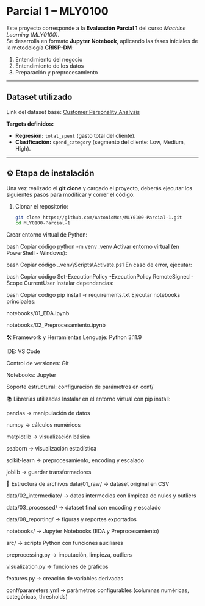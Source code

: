 # Parcial 1 – MLY0100

Este proyecto corresponde a la **Evaluación Parcial 1** del curso *Machine Learning (MLY0100)*.  
Se desarrolla en formato **Jupyter Notebook**, aplicando las fases iniciales de la metodología **CRISP-DM**:  
1. Entendimiento del negocio  
2. Entendimiento de los datos  
3. Preparación y preprocesamiento  

---

## Dataset utilizado

Link del dataset base: [Customer Personality Analysis](https://www.kaggle.com/datasets/imakash3011/customer-personality-analysis)  

**Targets definidos:**  
- **Regresión:** `total_spent` (gasto total del cliente).  
- **Clasificación:** `spend_category` (segmento del cliente: Low, Medium, High).  

---

## ⚙️ Etapa de instalación

Una vez realizado el **git clone** y cargado el proyecto, deberás ejecutar los siguientes pasos para modificar y correr el código:

1. Clonar el repositorio:
   ```bash
   git clone https://github.com/AntonioMcs/MLY0100-Parcial-1.git
   cd MLY0100-Parcial-1
Crear entorno virtual de Python:

bash
Copiar código
python -m venv .venv
Activar entorno virtual (en PowerShell - Windows):

bash
Copiar código
.\.venv\Scripts\Activate.ps1
En caso de error, ejecutar:

bash
Copiar código
Set-ExecutionPolicy -ExecutionPolicy RemoteSigned -Scope CurrentUser
Instalar dependencias:

bash
Copiar código
pip install -r requirements.txt
Ejecutar notebooks principales:

notebooks/01_EDA.ipynb

notebooks/02_Preprocesamiento.ipynb

🛠️ Framework y Herramientas
Lenguaje: Python 3.11.9

IDE: VS Code

Control de versiones: Git

Notebooks: Jupyter

Soporte estructural: configuración de parámetros en conf/

📚 Librerías utilizadas
Instalar en el entorno virtual con pip install:

pandas → manipulación de datos

numpy → cálculos numéricos

matplotlib → visualización básica

seaborn → visualización estadística

scikit-learn → preprocesamiento, encoding y escalado

joblib → guardar transformadores

📂 Estructura de archivos
data/01_raw/ → dataset original en CSV

data/02_intermediate/ → datos intermedios con limpieza de nulos y outliers

data/03_processed/ → dataset final con encoding y escalado

data/08_reporting/ → figuras y reportes exportados

notebooks/ → Jupyter Notebooks (EDA y Preprocesamiento)

src/ → scripts Python con funciones auxiliares

preprocessing.py → imputación, limpieza, outliers

visualization.py → funciones de gráficos

features.py → creación de variables derivadas

conf/parameters.yml → parámetros configurables (columnas numéricas, categóricas, thresholds)